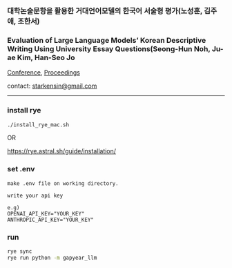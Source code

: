 ### 대학논술문항을 활용한 거대언어모델의 한국어 서술형 평가(노성훈, 김주애, 조한서)


### Evaluation of Large Language Models’ Korean Descriptive Writing Using University Essay Questions(Seong-Hun Noh, Ju-ae Kim, Han-Seo Jo


[Conference](https://sites.google.com/view/hclt2024), [Proceedings](https://drive.google.com/file/d/1hrJjJK4cIrJ3v0XHH-7Jt2Kt65kEyOD1/view)

contact: starkensin@gmail.com

----


### install rye
```sh
./install_rye_mac.sh
```

OR

https://rye.astral.sh/guide/installation/

### set .env
```
make .env file on working directory.

write your api key

e.g)
OPENAI_API_KEY="YOUR_KEY"
ANTHROPIC_API_KEY="YOUR_KEY"
```

### run
```sh
rye sync
rye run python -m gapyear_llm
```
